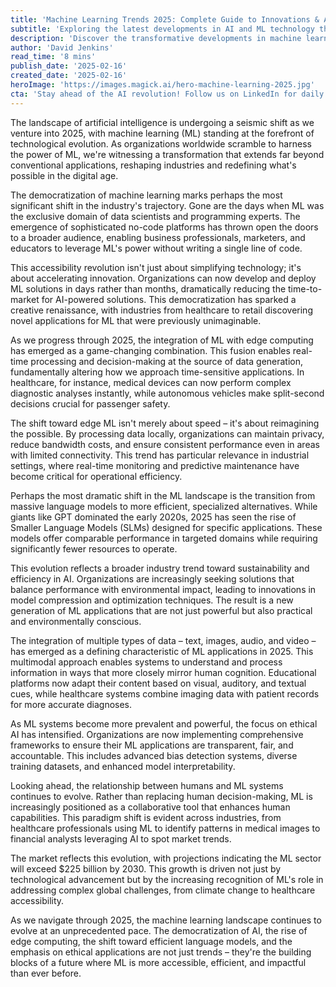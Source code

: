 ```yaml
---
title: 'Machine Learning Trends 2025: Complete Guide to Innovations & Applications'
subtitle: 'Exploring the latest developments in AI and ML technology through 2025'
description: 'Discover the transformative developments in machine learning for 2025, from the democratization of AI to edge computing advances. Learn how smaller language models and ethical AI are reshaping the industry landscape, with real-world applications across healthcare, education, and more.'
author: 'David Jenkins'
read_time: '8 mins'
publish_date: '2025-02-16'
created_date: '2025-02-16'
heroImage: 'https://images.magick.ai/hero-machine-learning-2025.jpg'
cta: 'Stay ahead of the AI revolution! Follow us on LinkedIn for daily updates on machine learning innovations and expert insights that are shaping the future of technology.'
---
```


The landscape of artificial intelligence is undergoing a seismic shift as we venture into 2025, with machine learning (ML) standing at the forefront of technological evolution. As organizations worldwide scramble to harness the power of ML, we're witnessing a transformation that extends far beyond conventional applications, reshaping industries and redefining what's possible in the digital age.

The democratization of machine learning marks perhaps the most significant shift in the industry's trajectory. Gone are the days when ML was the exclusive domain of data scientists and programming experts. The emergence of sophisticated no-code platforms has thrown open the doors to a broader audience, enabling business professionals, marketers, and educators to leverage ML's power without writing a single line of code.

This accessibility revolution isn't just about simplifying technology; it's about accelerating innovation. Organizations can now develop and deploy ML solutions in days rather than months, dramatically reducing the time-to-market for AI-powered solutions. This democratization has sparked a creative renaissance, with industries from healthcare to retail discovering novel applications for ML that were previously unimaginable.

As we progress through 2025, the integration of ML with edge computing has emerged as a game-changing combination. This fusion enables real-time processing and decision-making at the source of data generation, fundamentally altering how we approach time-sensitive applications. In healthcare, for instance, medical devices can now perform complex diagnostic analyses instantly, while autonomous vehicles make split-second decisions crucial for passenger safety.

The shift toward edge ML isn't merely about speed – it's about reimagining the possible. By processing data locally, organizations can maintain privacy, reduce bandwidth costs, and ensure consistent performance even in areas with limited connectivity. This trend has particular relevance in industrial settings, where real-time monitoring and predictive maintenance have become critical for operational efficiency.

Perhaps the most dramatic shift in the ML landscape is the transition from massive language models to more efficient, specialized alternatives. While giants like GPT dominated the early 2020s, 2025 has seen the rise of Smaller Language Models (SLMs) designed for specific applications. These models offer comparable performance in targeted domains while requiring significantly fewer resources to operate.

This evolution reflects a broader industry trend toward sustainability and efficiency in AI. Organizations are increasingly seeking solutions that balance performance with environmental impact, leading to innovations in model compression and optimization techniques. The result is a new generation of ML applications that are not just powerful but also practical and environmentally conscious.

The integration of multiple types of data – text, images, audio, and video – has emerged as a defining characteristic of ML applications in 2025. This multimodal approach enables systems to understand and process information in ways that more closely mirror human cognition. Educational platforms now adapt their content based on visual, auditory, and textual cues, while healthcare systems combine imaging data with patient records for more accurate diagnoses.

As ML systems become more prevalent and powerful, the focus on ethical AI has intensified. Organizations are now implementing comprehensive frameworks to ensure their ML applications are transparent, fair, and accountable. This includes advanced bias detection systems, diverse training datasets, and enhanced model interpretability.

Looking ahead, the relationship between humans and ML systems continues to evolve. Rather than replacing human decision-making, ML is increasingly positioned as a collaborative tool that enhances human capabilities. This paradigm shift is evident across industries, from healthcare professionals using ML to identify patterns in medical images to financial analysts leveraging AI to spot market trends.

The market reflects this evolution, with projections indicating the ML sector will exceed $225 billion by 2030. This growth is driven not just by technological advancement but by the increasing recognition of ML's role in addressing complex global challenges, from climate change to healthcare accessibility.

As we navigate through 2025, the machine learning landscape continues to evolve at an unprecedented pace. The democratization of AI, the rise of edge computing, the shift toward efficient language models, and the emphasis on ethical applications are not just trends – they're the building blocks of a future where ML is more accessible, efficient, and impactful than ever before.